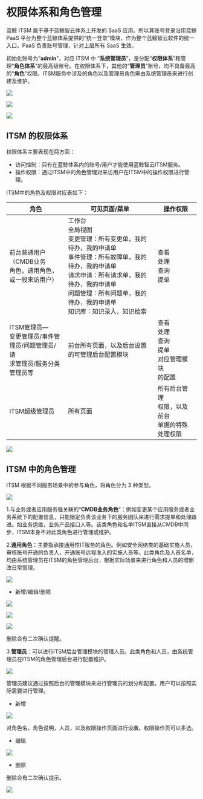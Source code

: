 # 权限体系和角色管理

蓝鲸 ITSM 属于基于蓝鲸智云体系上开发的 SaaS 应用。所以其账号登录沿用蓝鲸 PaaS 平台为整个蓝鲸体系提供的“统一登录”模块，作为整个蓝鲸智云软件的统一入口。PaaS 负责账号管理，针对上层所有 SaaS 生效。

初始化账号为“**admin**”，对应 ITSM 中 “**系统管理员**”，是分配“**权限体系**”和管理“**角色体系**”的最高级账号。在权限体系下，其他的“**管理员**”账号，均不具备最高的“**角色**”权限。ITSM服务中涉及的角色以及管理员角色需由系统管理员来进行创建及维护。

![](../assets/6.gif)

![](../assets/7.gif)

![](../assets/8.gif)


## ITSM 的权限体系

权限体系主要表现在两方面：
- 访问控制：只有在蓝鲸体系内的账号/用户才能使用蓝鲸智云ITSM服务。
- 操作权限：通过ITSM中的角色管理对来访用户在ITSM中的操作权限进行管理。

ITSM中的角色及权限对应表如下：

| 角色 | 可见页面/菜单 | 操作权限 |
| ---- | ------------- | -------- |
| 前台普通用户<br>（CMDB业务<br>角色，通用角色，<br>或一般来访用户）|	工作台<br>全局视图<br>变更管理：所有变更单，我的待办，我的申请单<br>事件管理：所有故障单，我的待办，我的申请单<br>请求申请：所有请求单，我的待办，我的申请单<br>问题管理：所有问题单，我的待办，我的申请单<br>知识库：知识录入，知识检索	|查看<br>处理<br>查询<br>提单|
| ITSM管理员—<br>变更管理员/事件管<br>理员/问题管理员/请<br>求管理员/服务分类管理员等|	前台所有页面，以及后台设置的可管理后台配置模块|	查看<br>处理<br>查询<br>提单<br>对应管理模块<br>的配置|
| ITSM超级管理员|	所有页面|	所有后台管理<br>权限，以及前台<br>单据的特殊处理权限|

![](../assets/9.gif)

## ITSM 中的角色管理

ITSM 根据不同服务场景中的参与角色，将角色分为 3 种类型。

![](../assets/10.gif)

1.与业务或者应用服务强关联的“**CMDB业务角色**”：例如变更某个应用服务或者业务系统下的配置信息，只能限定负责该业务下的服务团队来进行需求提单和处理跟进。如业务运维，业务产品接口人等。该类角色和名单ITSM直接从CMDB中同步，ITSM本身不对此类角色进行管理或维护。

2.**通用角色**：主要指承接通用性IT服务的角色。例如安全网络类的基础实施人员，审核账号开通的负责人，开通账号远程准入的实施人员等。此类角色及人员名单，均由系统管理员在ITSM的角色管理后台，根据实际场景来进行角色和人员的增删改日常管理。

![](../assets/11.gif)

- 新增/编辑/删除

![](../assets/12.gif)

![](../assets/13.gif)

![](../assets/14.gif)


删除会有二次确认提醒。

3.**管理员**：可以进行ITSM后台管理模块的管理人员。此类角色和人员，由系统管理员在ITSM的角色管理后台进行配置维护。

![](../assets/15.gif)

管理员建议通过按照后台的管理模块来进行管理员的划分和配置。用户可以按照实际需要进行管理。
- 新增

![](../assets/16.gif)

对角色名，角色说明，人员，以及权限操作页面进行设置。权限操作页可以多选。
- 编辑

![](../assets/17.gif)

- 删除

删除会有二次确认提示。

![](../assets/18.gif)
